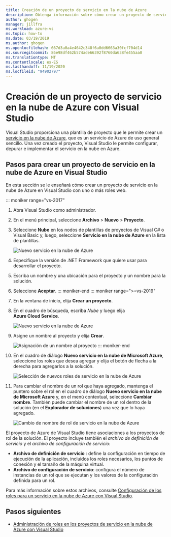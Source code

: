 ```yaml
---
title: Creación de un proyecto de servicio en la nube de Azure
description: Obtenga información sobre cómo crear un proyecto de servicio en la nube de Azure con Visual Studio
author: ghogen
manager: jillfra
ms.workload: azure-vs
ms.topic: how-to
ms.date: 03/19/2019
ms.author: ghogen
ms.openlocfilehash: 667d3a0a4e4642c348f6a0dd6663a30fcf704d14
ms.sourcegitcommit: 86e98df462b574ade66392f8760da638fe455aa0
ms.translationtype: MT
ms.contentlocale: es-ES
ms.lasthandoff: 11/19/2020
ms.locfileid: "94902797"
---
```

# <a name="create-an-azure-cloud-service-project-with-visual-studio"></a>Creación de un proyecto de servicio en la nube de Azure con Visual Studio

Visual Studio proporciona una plantilla de proyecto que le permite crear un [servicio en la nube de Azure](/azure/cloud-services/cloud-services-choose-me), que es un servicio de Azure de uso general sencillo. Una vez creado el proyecto, Visual Studio le permite configurar, depurar e implementar el servicio en la nube en Azure.

## <a name="steps-to-create-an-azure-cloud-service-project-in-visual-studio"></a>Pasos para crear un proyecto de servicio en la nube de Azure en Visual Studio
En esta sección se le enseñará cómo crear un proyecto de servicio en la nube de Azure en Visual Studio con uno o más roles web.

::: moniker range="vs-2017"
1. Abra Visual Studio como administrador.

1. En el menú principal, seleccione **Archivo** > **Nuevo** > **Proyecto**.

1. Seleccione **Nube** en los nodos de plantillas de proyectos de Visual C# o Visual Basic y, luego, seleccione **Servicio en la nube de Azure** en la lista de plantillas.

    ![Nuevo servicio en la nube de Azure](./media/vs-azure-tools-azure-project-create/new-project-wizard-for-cloud-service.png)

1. Especifique la versión de .NET Framework que quiere usar para desarrollar el proyecto.

1. Escriba un nombre y una ubicación para el proyecto y un nombre para la solución.

1. Seleccione **Aceptar**.
::: moniker-end
::: moniker range=">=vs-2019"
1. En la ventana de inicio, elija **Crear un proyecto**.

1. En el cuadro de búsqueda, escriba *Nube* y luego elija **Azure Cloud Service**.

   ![Nuevo servicio en la nube de Azure](./media/vs-azure-tools-azure-project-create/vs-2019/new-project-cloud-service.png)

1. Asigne un nombre al proyecto y elija **Crear**.

   ![Asignación de un nombre al proyecto](./media/vs-azure-tools-azure-project-create/vs-2019/new-project-cloud-service-2.png)
::: moniker-end

1. En el cuadro de diálogo **Nuevo servicio en la nube de Microsoft Azure**, seleccione los roles que desea agregar y elija el botón de flecha a la derecha para agregarlos a la solución.

    ![Selección de nuevos roles de servicio en la nube de Azure](./media/vs-azure-tools-azure-project-create/new-cloud-service.png)

1. Para cambiar el nombre de un rol que haya agregado, mantenga el puntero sobre el rol en el cuadro de diálogo **Nuevo servicio en la nube de Microsoft Azure** y, en el menú contextual, seleccione **Cambiar nombre**. También puede cambiar el nombre de un rol dentro de la solución (en el **Explorador de soluciones**) una vez que lo haya agregado.

    ![Cambio de nombre de rol de servicio en la nube de Azure](./media/vs-azure-tools-azure-project-create/new-cloud-service-rename.png)

El proyecto de Azure de Visual Studio tiene asociaciones a los proyectos de rol de la solución. El proyecto incluye también el *archivo de definición de servicio* y el *archivo de configuración de servicio*:

- **Archivo de definición de servicio** : define la configuración en tiempo de ejecución de la aplicación, incluidos los roles necesarios, los puntos de conexión y el tamaño de la máquina virtual.
- **Archivo de configuración de servicio**: configura el número de instancias de un rol que se ejecutan y los valores de la configuración definida para un rol.

Para más información sobre estos archivos, consulte [Configuración de los roles para un servicio en la nube de Azure con Visual Studio](vs-azure-tools-configure-roles-for-cloud-service.md).

## <a name="next-steps"></a>Pasos siguientes
- [Administración de roles en los proyectos de servicio en la nube de Azure con Visual Studio](./vs-azure-tools-cloud-service-project-managing-roles.md)
